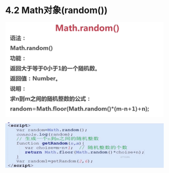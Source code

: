 # 4.2 Math对象(random())





![image-20210703175503066](../../image/image-20210703175503066.png)



![image-20210703175757861](../../image/image-20210703175757861.png)





